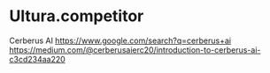 # Ultura.competitor
Cerberus AI https://www.google.com/search?q=cerberus+ai https://medium.com/@cerberusaierc20/introduction-to-cerberus-ai-c3cd234aa220
